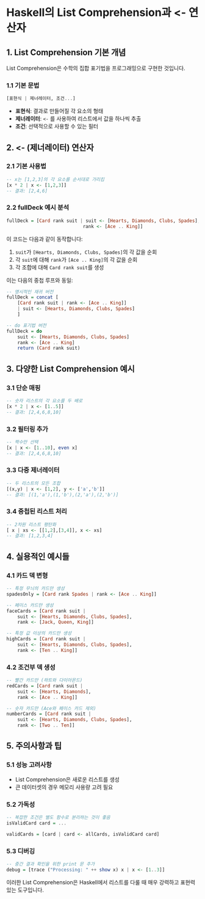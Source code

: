 # Haskell의 List Comprehension과 <- 연산자

## 1. List Comprehension 기본 개념

List Comprehension은 수학의 집합 표기법을 프로그래밍으로 구현한 것입니다.

### 1.1 기본 문법
```haskell
[표현식 | 제너레이터, 조건...]
```
- **표현식**: 결과로 만들어질 각 요소의 형태
- **제너레이터**: `<-` 를 사용하여 리스트에서 값을 하나씩 추출
- **조건**: 선택적으로 사용할 수 있는 필터

## 2. <- (제너레이터) 연산자

### 2.1 기본 사용법
```haskell
-- x는 [1,2,3]의 각 요소를 순서대로 가리킴
[x * 2 | x <- [1,2,3]]
-- 결과: [2,4,6]
```

### 2.2 fullDeck 예시 분석
```haskell
fullDeck = [Card rank suit | suit <- [Hearts, Diamonds, Clubs, Spades],
                            rank <- [Ace .. King]]
```
이 코드는 다음과 같이 동작합니다:
1. `suit`가 `[Hearts, Diamonds, Clubs, Spades]`의 각 값을 순회
2. 각 `suit`에 대해 `rank`가 `[Ace .. King]`의 각 값을 순회
3. 각 조합에 대해 `Card rank suit`를 생성

이는 다음의 중첩 루프와 동일:
```haskell
-- 명시적인 재귀 버전
fullDeck = concat [
    [Card rank suit | rank <- [Ace .. King]] 
    | suit <- [Hearts, Diamonds, Clubs, Spades]
    ]

-- do 표기법 버전
fullDeck = do
    suit <- [Hearts, Diamonds, Clubs, Spades]
    rank <- [Ace .. King]
    return (Card rank suit)
```

## 3. 다양한 List Comprehension 예시

### 3.1 단순 매핑
```haskell
-- 숫자 리스트의 각 요소를 두 배로
[x * 2 | x <- [1..5]]
-- 결과: [2,4,6,8,10]
```

### 3.2 필터링 추가
```haskell
-- 짝수만 선택
[x | x <- [1..10], even x]
-- 결과: [2,4,6,8,10]
```

### 3.3 다중 제너레이터
```haskell
-- 두 리스트의 모든 조합
[(x,y) | x <- [1,2], y <- ['a','b']]
-- 결과: [(1,'a'),(1,'b'),(2,'a'),(2,'b')]
```

### 3.4 중첩된 리스트 처리
```haskell
-- 2차원 리스트 평탄화
[ x | xs <- [[1,2],[3,4]], x <- xs]
-- 결과: [1,2,3,4]
```

## 4. 실용적인 예시들

### 4.1 카드 덱 변형
```haskell
-- 특정 무늬의 카드만 생성
spadesOnly = [Card rank Spades | rank <- [Ace .. King]]

-- 페이스 카드만 생성
faceCards = [Card rank suit | 
    suit <- [Hearts, Diamonds, Clubs, Spades],
    rank <- [Jack, Queen, King]]

-- 특정 값 이상의 카드만 생성
highCards = [Card rank suit | 
    suit <- [Hearts, Diamonds, Clubs, Spades],
    rank <- [Ten .. King]]
```

### 4.2 조건부 덱 생성
```haskell
-- 빨간 카드만 (하트와 다이아몬드)
redCards = [Card rank suit | 
    suit <- [Hearts, Diamonds],
    rank <- [Ace .. King]]

-- 숫자 카드만 (Ace와 페이스 카드 제외)
numberCards = [Card rank suit | 
    suit <- [Hearts, Diamonds, Clubs, Spades],
    rank <- [Two .. Ten]]
```

## 5. 주의사항과 팁

### 5.1 성능 고려사항
- List Comprehension은 새로운 리스트를 생성
- 큰 데이터셋의 경우 메모리 사용량 고려 필요

### 5.2 가독성
```haskell
-- 복잡한 조건은 별도 함수로 분리하는 것이 좋음
isValidCard card = ...

validCards = [card | card <- allCards, isValidCard card]
```

### 5.3 디버깅
```haskell
-- 중간 결과 확인을 위한 print 문 추가
debug = [trace ("Processing: " ++ show x) x | x <- [1..3]]
```

이러한 List Comprehension은 Haskell에서 리스트를 다룰 때 매우 강력하고 표현력 있는 도구입니다.